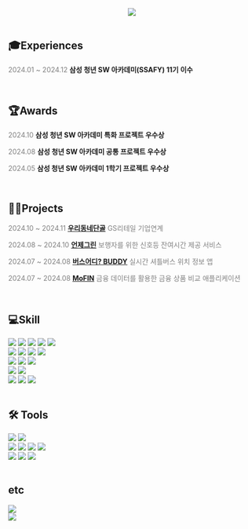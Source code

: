 <div align="center">
    <a href="https://git.io/typing-svg">
        <img src="https://readme-typing-svg.demolab.com?font=Alkatra&weight=600&size=70&duration=7000&pause=3&color=0284c7&center=true&vCenter=true&repeat=true&width=1500&height=150&lines=Hello!+I'm+LeeSeungMin+🤗">
    </a>
</div>

<br/>

## 🎓Experiences
<p>
  <span style="color: gray;">2024.01 ~ 2024.12</span>
  <b>삼성 청년 SW 아카데미(SSAFY) 11기 이수</b>
</p>

<br/>

## 🏆Awards
<p><span style="color: gray;">2024.10</span>
    <b>삼성 청년 SW 아카데미 특화 프로젝트 우수상</b></p>
  <p><span style="color: gray;">2024.08</span>
    <b>삼성 청년 SW 아카데미 공통 프로젝트 우수상</b></p>
  <p><span style="color: gray;">2024.05</span>
    <b>삼성 청년 SW 아카데미 1학기 프로젝트 우수상</b></p>
    
<br/>

## 👨‍💻Projects
<p>
  <span style="color: gray;">2024.10 ~ 2024.11</span> 
  <b><a href="https://github.com/oodongdan">우리동네단골</a></b>
  <span style="color: gray;">GS리테일 기업연계</span>
</p>

<p>
  <span style="color: gray;">2024.08 ~ 2024.10</span>
  <b><a href="https://github.com/readygreen">언제그린</a></b>
  <span style="color: gray;">보행자를 위한 신호등 잔여시간 제공 서비스</span>
</p>

<p>
  <span style="color: gray;">2024.07 ~ 2024.08</span>
  <b><a href="https://github.com/whereIsTheBusBUDDY/BUDDY">버스어디? BUDDY</a></b>
  <span style="color: gray;">실시간 셔틀버스 위치 정보 앱</span>
</p>

<p>
  <span style="color: gray;">2024.07 ~ 2024.08</span>
  <b><a href="https://github.com/seungminleeee/MoFIN">MoFIN</a></b>
  <span style="color: gray;">금융 데이터를 활용한 금융 상품 비교 애플리케이션</span>
</p>

 
<br/>

## 💻Skill
<div>
  <img src="https://img.shields.io/badge/Javascript-F7DF1E?style=for-the-badge&logo=Javascript&logoColor=white">
  <img src="https://img.shields.io/badge/typescript-3178C6?style=for-the-badge&logo=typescript&logoColor=white">
  <img src="https://img.shields.io/badge/HTML5-E34F26?style=for-the-badge&logo=HTML5&logoColor=white">
  <img src="https://img.shields.io/badge/CSS3-1572B6?style=for-the-badge&logo=CSS3&logoColor=white">
  <img src="https://img.shields.io/badge/next.js-000000?style=for-the-badge&logo=next.js&logoColor=white">
  <br>
  <img src="https://img.shields.io/badge/React-61DAFB?style=for-the-badge&logo=React&logoColor=white">
  <img src="https://img.shields.io/badge/React_Native-20232A?style=for-the-badge&logo=react&logoColor=61DAFB">
  <img src="https://img.shields.io/badge/Context_API-6DB33F?style=for-the-badge&logo=react&logoColor=white">
  <img src="https://img.shields.io/badge/Zustand-EA580C?style=for-the-badge&logo=react&logoColor=white">
   <br>
  <img src="https://img.shields.io/badge/Flutter-02569B?style=for-the-badge&logo=Flutter&logoColor=white">
  <img src="https://img.shields.io/badge/Dart-0175C2?style=for-the-badge&logo=Dart&logoColor=white">
  <img src="https://img.shields.io/badge/getX-8A2BE2?style=for-the-badge&logo=getx&logoColor=white">
  <br>
  <img src="https://img.shields.io/badge/Vue-4FC08D?style=for-the-badge&logo=Vue.js&logoColor=white">
  <img src="https://img.shields.io/badge/Pinia-FFC107?style=for-the-badge&logo=Vue.js&logoColor=white">
  <br>
  <img src="https://img.shields.io/badge/Python-3776AB?style=for-the-badge&logo=Python&logoColor=white">
  <img src="https://img.shields.io/badge/Django-092E20?style=for-the-badge&logo=Django&logoColor=white">
  <img src="https://img.shields.io/badge/SQL-4479A1?style=for-the-badge&logo=MySQL&logoColor=white">
  <br>
</div>

<br/>

## 🛠️ Tools

<div>
  <img src="https://img.shields.io/badge/android studio-3DDC84?style=for-the-badge&logo=androidstudio&logoColor=white">
  <img src="https://img.shields.io/badge/visual studio code-007ACC?style=for-the-badge&logo=visualstudiocode&logoColor=white">
  <br/>
  <img src="https://img.shields.io/badge/Figma-F24E1E?style=for-the-badge&logo=Figma&logoColor=white">
  <img src="https://img.shields.io/badge/Notion-000000?style=for-the-badge&logo=Notion&logoColor=white">
  <img src="https://img.shields.io/badge/Postman-FF6C37?style=for-the-badge&logo=Postman&logoColor=white">
  <img src="https://img.shields.io/badge/jira-0052CC?style=for-the-badge&logo=jira&logoColor=white">
  <br/>
  <img src="https://img.shields.io/badge/Git-F24E1E?style=for-the-badge&logo=Git&logoColor=white">
  <img src="https://img.shields.io/badge/Github-181717?style=for-the-badge&logo=Github&logoColor=white">
  <img src="https://img.shields.io/badge/GitLab-FC6D26?style=for-the-badge&logo=GitLab&logoColor=white">
</div>

<br/>

## etc
<div>
    <a href="https://solved.ac/tmdals77177">
      <img src="http://mazassumnida.wtf/api/v2/generate_badge?boj=tmdals77177">
    </a>
    <br/>
    <img src="https://github-readme-stats.vercel.app/api/top-langs/?username=seungminleeee&layout=compact&title_color=0369a1">
</div>
